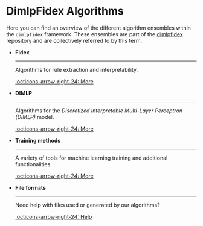# DimlpFidex Algorithms

Here you can find an overview of the different algorithm ensembles within the `dimlpfidex` framework. These ensembles are part of the [dimlpfidex](https://github.com/HES-XPLAIN/dimlpfidex) repository and are collectively referred to by this term.

<div class="grid cards" markdown>

-   **Fidex**

    ---

    Algorithms for rule extraction and interpretability.

    [:octicons-arrow-right-24: More](fidex/overview.md)


-   **DIMLP**

    ---

    Algorithms for the *Discretized Interpretable Multi-Layer Perceptron (DIMLP)* model.

    [:octicons-arrow-right-24: More](dimlp/overview.md)

-   **Training methods**

    ---

    A variety of tools for machine learning training and additional functionalities.

    [:octicons-arrow-right-24: More](training-methods/overview.md)


-   **File formats**

    ---

    Need help with files used or generated by our algorithms?

    [:octicons-arrow-right-24: Help](../file-formats/overview.md)
</div>
